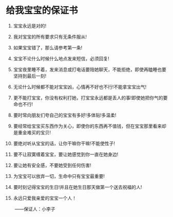 #  给我宝宝的保证书

1. 宝宝永远是对的!

2. 我对宝宝的所有要求只有无条件服从!

3. 如果宝宝错了，那么请参考第一条!

4. 宝宝不论什么时候什么地点发来短信，必须回复!

5. 宝宝夜里睡不着，发来消息或打电话要陪她聊天，不能拒绝，即使再瞌睡也要坚持到最后一刻!

6. 无论什么时候都不能对宝宝凶，心情再不好也不行!不能拿宝宝出气!

7. 更不能打宝宝，你没有权利打她，打宝宝永远都是丢人的事!即使她把你气的要命也不行!

8. 要时常向朋友们夸自己的宝宝有多好!多体贴!多温柔!

9. 要经常给宝宝买东西作为关心，即使你的东西再不值钱，但在宝宝那里看来却是重金难买的宝贝!

10. 要绝对听从宝宝的话，让你干嘛你干嘛!不能使性子!

11. 要不让寂寞缠着宝宝，要让她感觉到你一直在她身边!

12. 要让她有安全感，不要她受到任何伤害!

13. 为宝宝可以放弃一切，生命中只有宝宝最重要!

14. 要时刻记得宝宝的生日!并且在她生日那天做第一个送去祝福的人!

15. 永远只爱我亲爱的宝宝一个人！

    ​																																														——保证人：小李子

